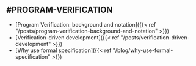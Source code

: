 ## #PROGRAM-VERIFICATION

- [Program Verification: background and notation]({{< ref "/posts/program-verification-background-and-notation" >}})
- [Verification-driven development]({{< ref "/posts/verification-driven-development" >}})
- [Why use formal specification]({{< ref "/blog/why-use-formal-specification" >}})
